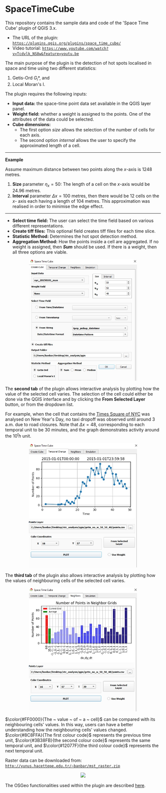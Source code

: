 # SpaceTimeCube

This repository contains the sample data and code of the 'Space Time Cube' plugin of QGIS 3.x.
* The URL of the plugin: <a href="https://plugins.qgis.org/plugins/space_time_cube/" target="_blank">`https://plugins.qgis.org/plugins/space_time_cube/`</a>
* Video tutorial: <a href="https://www.youtube.com/watch?v=Tcdvlk_NS8w&feature=youtu.be" target="_blank">`https://www.youtube.com/watch?v=Tcdvlk_NS8w&feature=youtu.be`</a>  

The main purpose of the plugin is the detection of hot spots localised in space and time using two different statistics:
1. Getis-Ord $G_i*$, and
2. Local Moran's I.

The plugin requires the following inputs:
* **Input data:** the space-time point data set available in the QGIS layer panel.
* **Weight field:** whether a weight is assigned to the points. One of the attributes of the data could be selected.
* **Cube dimensions:**
  * The first option *size* allows the selection of the number of cells for each axis.
  * The second option *internal* allows the user to specify the approximated length of a cell.

---
**Example**

Assume maximum distance between two points along the *x*-axis is 1248 metres.

1. **Size** parameter $\eta_x = 50$: The length of a cell on the *x*-axis would be 24.96 metres.
2. **Interval** parameter $\Delta x = 100$ metres, then there would be 12 cells on the *x*- axis each having a length of 104 metres. This approximation was realised in order to minimise the edge effect.  
---

* **Select time field:** The user can select the time field based on various different representations.
* **Create tiff files:** This optional field creates tiff files for each time slice.
* **Statistic Method:** Determines the hot spot detection method.
* **Aggregation Method:** How the points inside a cell are aggregated. If no weight is assigned, then ***Sum*** should be used. If there is a weight, then all three options are viable.

<p align="center">
  <img width="350" src="img/1_create_cube.jpg">
</p>

The **second tab** of the plugin allows interactive analysis by plotting how the value of the selected cell varies. The selection of the cell could either be done via the QGIS interface and by clicking the **From Selected Layer** button, or from the dropdown list.

For example, when the cell that contains the [Times Square of NYC](https://goo.gl/maps/gS4cS3dwwFjgGbMW6) was analysed on New Year's Day, no taxi dropoff was observed until around 3 a.m. due to road closures. Note that $\Delta x = 48$, corresponding to each temporal unit to be 30 minutes, and the graph demonstrates activity around the $10^th$ unit.

<p align="center">
  <img width="350" src="img/2_temporal_analysis.jpg">
</p>

The **third tab** of the plugin also allows interactive analysis by plotting how the values of neighbouring cells of the selected cell varies.

<p align="center">
  <img width="350" src="img/3_neighbours.jpg">
</p>

$\color{#FF0000}{The ~ value ~ of ~ a ~ cell}$ can be compared with its neighbouring cells' values. In this way, users can have a better understanding how the neighbouring cells' values changed. $\color{#8C8FFA}{The first colour code}$ represents the previous time unit, $\color{#3B38FB}{the second colour code}$ represents the same temporal unit, and $\color{#12077F}{the third colour code}$ represents the next temporal unit. 



Raster data can be downloaded from: <a href="http://yunus.hacettepe.edu.tr/~banbar/mst_raster.zip" target="_blank">`http://yunus.hacettepe.edu.tr/~banbar/mst_raster.zip`</a>

<p align="center">
  <img width="600" src="images/flowchart.jpg">
</p>

The OSGeo functionalities used within the plugin are described [here](https://raw.githubusercontent.com/banbar/Minimum_Spanning_Tree_QGIS/431cf56ff2e6bc088d7adceac0c8923f849cfd11/img/code%20diagram_explanations.svg).
